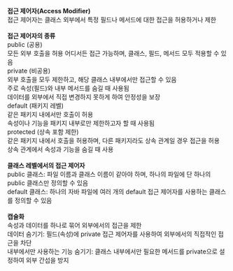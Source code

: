 **접근 제어자(Access Modifier)**</br>
접근 제어자는 클래스 외부에서 특정 필드나 메서드에 대한 접근을 허용하거나 제한</br></br>
**접근 제어자의 종류**</br>
public (공용)</br>
모든 외부 호출을 허용
어디서든 접근 가능하며, 클래스, 필드, 메서드 모두 적용할 수 있음</br>
private (비공용)</br>
외부 호출을 모두 제한하고, 해당 클래스 내부에서만 접근할 수 있음</br>
주로 속성(필드)와 내부 메서드를 숨길 때 사용됨</br>
데이터를 외부에서 직접 변경하지 못하게 하여 안정성을 보장</br>
default (패키지 레벨)</br>
같은 패키지 내에서만 호출이 허용</br>
속성이나 기능을 패키지 내부로만 제한하고자 할 때 사용됨</br>
protected (상속 포함 제한)</br>
같은 패키지 내에서 호출을 허용하며, 다른 패키지라도 상속 관계일 경우 접근을 허용</br>
상속 관계에서 속성과 기능을 숨길 때 사용</br></br>
**클래스 레벨에서의 접근 제어자**</br>
public 클래스: 파일 이름과 클래스 이름이 같아야 하며, 하나의 파일에 단 하나의 public 클래스만 정의할 수 있음</br>
default 클래스: 하나의 자바 파일에 여러 개의 default 접근 제어자를 사용하는 클래스를 정의할 수 있음</br></br>
**캡술화**</br>
속성과 데이터를 하나로 묶어 외부에서의 접근을 제한</br>
데이터 숨기기: 필드(속성)에 private 접근 제어자를 사용하여 외부에서의 직접적인 접근을 차단</br>
내부에서만 사용하는 기능 숨기기: 클래스 내부에서만 필요한 메서드를 private으로 설정하여 외부 간섭을 방지

